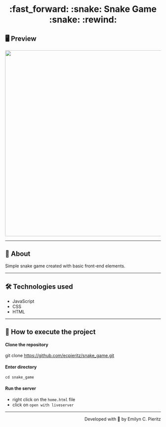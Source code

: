 <h1 align = "center"> :fast_forward: :snake: Snake Game :snake: :rewind: </h1>

## 🖥 Preview
<p align = "center">
  <img src = "https://github.com/ecpieritz/snake_game/blob/master/snake-game-print.jpg?raw=true" width = "600">
</p>

---

## 📖 About
Simple snake game created with basic front-end elements.

---

## 🛠 Technologies used
- JavaScript
- CSS
- HTML

---

## 🚀 How to execute the project
#### Clone the repository
git clone https://github.com/ecpieritz/snake_game.git

#### Enter directory
`cd snake_game`

#### Run the server
- right click on the `home.html` file
- click on `open with liveserver`

---
<p align = "right">Developed with 💙 by Emilyn C. Pieritz</p>
